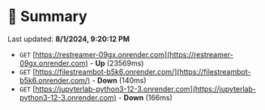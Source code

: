 # 📖 Summary
Last updated: **8/1/2024, 9:20:12 PM**

- `GET` [https://restreamer-09gx.onrender.com](https://restreamer-09gx.onrender.com) - **Up** (23569ms)
- `GET` [https://filestreambot-b5k6.onrender.com/](https://filestreambot-b5k6.onrender.com/) - **Down** (140ms)
- `GET` [https://jupyterlab-python3-12-3.onrender.com](https://jupyterlab-python3-12-3.onrender.com) - **Down** (166ms)
